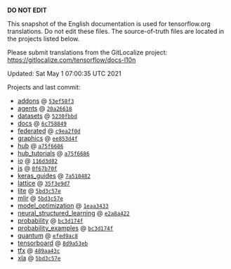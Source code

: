 __DO NOT EDIT__

This snapshot of the English documentation is used for tensorflow.org
translations. Do not edit these files. The source-of-truth files are located in
the projects listed below.

Please submit translations from the GitLocalize project: https://gitlocalize.com/tensorflow/docs-l10n

Updated: Sat May  1 07:00:35 UTC 2021

Projects and last commit:

- [addons](https://github.com/tensorflow/addons/tree/master/docs) @ <a href='https://github.com/tensorflow/addons/commit/53ef58f3aac9f3e1c36fca3bccaec73f67cd491c'><code>53ef58f3</code></a>
- [agents](https://github.com/tensorflow/agents/tree/master/docs) @ <a href='https://github.com/tensorflow/agents/commit/20a26618e911b1851479e0d9976f1d016523f5df'><code>20a26618</code></a>
- [datasets](https://github.com/tensorflow/datasets/tree/master/docs) @ <a href='https://github.com/tensorflow/datasets/commit/5230fbbd43d16e5ab5b0b0286b1eb88bef1c41c0'><code>5230fbbd</code></a>
- [docs](https://github.com/tensorflow/docs/tree/master/site/en) @ <a href='https://github.com/tensorflow/docs/commit/6c758849faef47a5230e281218d801295b1fc3dc'><code>6c758849</code></a>
- [federated](https://github.com/tensorflow/federated/tree/master/docs) @ <a href='https://github.com/tensorflow/federated/commit/c9ea2f0d3848e37c0bb1c0efd5684e293876ed55'><code>c9ea2f0d</code></a>
- [graphics](https://github.com/tensorflow/graphics/tree/master/tensorflow_graphics/g3doc) @ <a href='https://github.com/tensorflow/graphics/commit/ee853d4fbd63352ad091c1bb69d4702ccd71a61a'><code>ee853d4f</code></a>
- [hub](https://github.com/tensorflow/hub/tree/master/docs) @ <a href='https://github.com/tensorflow/hub/commit/a75f668675aa47915732611d7352d04a54172eae'><code>a75f6686</code></a>
- [hub_tutorials](https://github.com/tensorflow/hub/tree/master/examples/colab) @ <a href='https://github.com/tensorflow/hub/commit/a75f668675aa47915732611d7352d04a54172eae'><code>a75f6686</code></a>
- [io](https://github.com/tensorflow/io/tree/master/docs) @ <a href='https://github.com/tensorflow/io/commit/116d3d828f7d7efcec0cc47c4de2016ab1684151'><code>116d3d82</code></a>
- [js](https://github.com/tensorflow/tfjs-website/tree/master/docs) @ <a href='https://github.com/tensorflow/tfjs-website/commit/0f67b70f3379f800f302a5cc6b78e48d646e325e'><code>0f67b70f</code></a>
- [keras_guides](https://github.com/tensorflow/docs/tree/snapshot-keras/site/en/guide/keras) @ <a href='https://github.com/tensorflow/docs/commit/7a518482b03a75f9bb3fb6fe08d5607c1cbfb59f'><code>7a518482</code></a>
- [lattice](https://github.com/tensorflow/lattice/tree/master/docs) @ <a href='https://github.com/tensorflow/lattice/commit/35f3e9d7da7f90a700d7a903e1818e82965f245c'><code>35f3e9d7</code></a>
- [lite](https://github.com/tensorflow/tensorflow/tree/master/tensorflow/lite/g3doc) @ <a href='https://github.com/tensorflow/tensorflow/commit/5bd3c57ef184543d22e34e36cff9d9bea608e06d'><code>5bd3c57e</code></a>
- [mlir](https://github.com/tensorflow/tensorflow/tree/master/tensorflow/compiler/mlir/g3doc) @ <a href='https://github.com/tensorflow/tensorflow/commit/5bd3c57ef184543d22e34e36cff9d9bea608e06d'><code>5bd3c57e</code></a>
- [model_optimization](https://github.com/tensorflow/model-optimization/tree/master/tensorflow_model_optimization/g3doc) @ <a href='https://github.com/tensorflow/model-optimization/commit/1eaa34331d152b9524d65e3d80f3377d01ba8c69'><code>1eaa3433</code></a>
- [neural_structured_learning](https://github.com/tensorflow/neural-structured-learning/tree/master/g3doc) @ <a href='https://github.com/tensorflow/neural-structured-learning/commit/e2a8a422268df6a6edc0506f47121946300244d2'><code>e2a8a422</code></a>
- [probability](https://github.com/tensorflow/probability/tree/master/tensorflow_probability/g3doc) @ <a href='https://github.com/tensorflow/probability/commit/bc3d174f2ab2fed2f03bc4c29fb493ff930db888'><code>bc3d174f</code></a>
- [probability_examples](https://github.com/tensorflow/probability/tree/master/tensorflow_probability/examples/jupyter_notebooks) @ <a href='https://github.com/tensorflow/probability/commit/bc3d174f2ab2fed2f03bc4c29fb493ff930db888'><code>bc3d174f</code></a>
- [quantum](https://github.com/tensorflow/quantum/tree/master/docs) @ <a href='https://github.com/tensorflow/quantum/commit/efed9ac87d0e28adc1d4f059a6bc515a8f147a09'><code>efed9ac8</code></a>
- [tensorboard](https://github.com/tensorflow/tensorboard/tree/master/docs) @ <a href='https://github.com/tensorflow/tensorboard/commit/8d9a53ebded7ce446e22b29949f28b53d3f610c0'><code>8d9a53eb</code></a>
- [tfx](https://github.com/tensorflow/tfx/tree/master/docs) @ <a href='https://github.com/tensorflow/tfx/commit/489aa43cb96bb3764d570667d646f7ecaeb23521'><code>489aa43c</code></a>
- [xla](https://github.com/tensorflow/tensorflow/tree/master/tensorflow/compiler/xla/g3doc) @ <a href='https://github.com/tensorflow/tensorflow/commit/5bd3c57ef184543d22e34e36cff9d9bea608e06d'><code>5bd3c57e</code></a>

